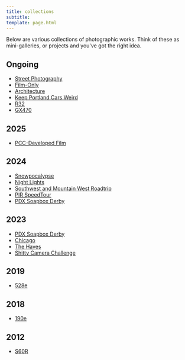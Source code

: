 ```yaml
---
title: collections
subtitle:  
template: page.html
---
```


Below are various collections of photographic works.
Think of these as mini-galleries, or projects and you've got the right idea.

## Ongoing
- [Street Photography](/collections/street)
- [Film-Only](/collections/film)
- [Architecture](/collections/architecture)
- [Keep Portland Cars Weird](/collections/pdxcars)
- [R32](/collections/r32)
- [GX470](/collections/gx470)

## 2025
- [PCC-Developed Film](/collections/pcc)

## 2024
- [Snowpocalypse](/collections/snowpocalypse2024)
- [Night Lights](/collections/nightlights2024)
- [Southwest and Mountain West Roadtrip](/collections/swmwroadtrip2024)
- [PIR SpeedTour](/collections/pirspeedtour2024)
- [PDX Soapbox Derby](/collections/soapboxderby2024)

## 2023
- [PDX Soapbox Derby](/collections/soapboxderby2023)
- [Chicago](/collections/chicago2023)
- [The Haves](/collections/haves2023)
- [Shitty Camera Challenge](/collections/shit2023)

## 2019
- [528e](/collections/528e)

## 2018
- [190e](/collections/190e)

## 2012
- [S60R](/collections/s60r)

